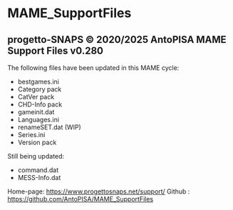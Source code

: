 # MAME_SupportFiles

progetto-SNAPS © 2020/2025 AntoPISA
MAME Support Files v0.280
-------------------------

The following files have been updated in this MAME cycle:
- bestgames.ini
- Category pack
- CatVer pack
- CHD-Info pack
- gameinit.dat
- Languages.ini
- renameSET.dat (WIP)
- Series.ini
- Version pack

Still being updated:
- command.dat
- MESS-Info.dat


Home-page: https://www.progettosnaps.net/support/
Github   : https://github.com/AntoPISA/MAME_SupportFiles
